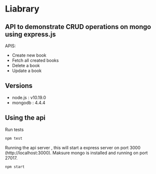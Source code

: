 # Liabrary
## API to demonstrate CRUD operations on mongo using express.js

APIS:
- Create new book
- Fetch all created books
- Delete a book
- Update a book

## Versions
- node.js : v10.19.0
- mongodb : 4.4.4

## Using the api

Run tests

```sh
npm test
```

Running the api server , this will start a express server on port 3000 (http://localhost:3000). Maksure mongo is installed and running on port 27017. 

```sh
npm start
```